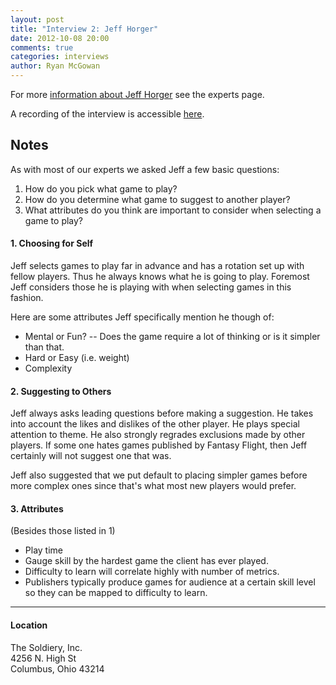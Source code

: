 ```yaml
---
layout: post
title: "Interview 2: Jeff Horger"
date: 2012-10-08 20:00
comments: true
categories: interviews
author: Ryan McGowan
---
```


For more [information about Jeff Horger](/experts#jeffh) see the experts page.

A recording of the interview is accessible
[here](http://dl.dropbox.com/u/1378350/cse5914/jeffh-1.3gp).

## Notes

As with most of our experts we asked Jeff a few basic questions:

1.  How do you pick what game to play?
2.  How do you determine what game to suggest to another player?
3.  What attributes do you think are important to consider when selecting a game
    to play?

#### 1.  Choosing for Self

Jeff selects games to play far in advance and has a rotation set up with fellow
players. Thus he always knows what he is going to play.  Foremost Jeff considers
those he is playing with when selecting games in this fashion.

Here are some attributes Jeff specifically mention he though of:

*   Mental or Fun? -- Does the game require a lot of thinking or is it simpler
    than that.
*   Hard or Easy (i.e. weight)
*   Complexity

#### 2.  Suggesting to Others

Jeff always asks leading questions before making a suggestion. He takes into
account the likes and dislikes of the other player.  He plays special attention
to theme.  He also strongly regrades exclusions made by other players.  If some
one hates games published by Fantasy Flight, then Jeff certainly will not
suggest one that was.

Jeff also suggested that we put default to placing simpler games before more
complex ones since that's what most new players would prefer.

#### 3.  Attributes

(Besides those listed in 1)

*   Play time
*   Gauge skill by the hardest game the client has ever played.
*   Difficulty to learn will correlate highly with number of metrics.
*   Publishers typically produce games for audience at a certain skill level so
    they can be mapped to difficulty to learn.

---
#### Location

The Soldiery, Inc.<br />
4256 N. High St<br />
Columbus, Ohio 43214
